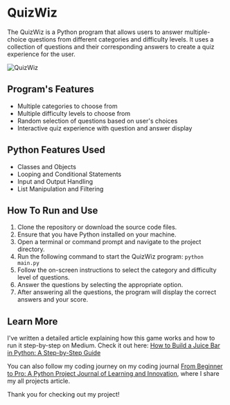 # QuizWiz

The QuizWiz is a Python program that allows users to answer multiple-choice questions from different categories and difficulty levels. It uses a collection of questions and their corresponding answers to create a quiz experience for the user.

![QuizWiz](https://github.com/AJBrohi/quizwiz-py/assets/29802859/9faad752-fc3f-4725-8daa-dd8f86b6b9e4)

## Program's Features

- Multiple categories to choose from
- Multiple difficulty levels to choose from
- Random selection of questions based on user's choices
- Interactive quiz experience with question and answer display

## Python Features Used

- Classes and Objects
- Looping and Conditional Statements
- Input and Output Handling
- List Manipulation and Filtering

## How To Run and Use

1. Clone the repository or download the source code files.
2. Ensure that you have Python installed on your machine.
3. Open a terminal or command prompt and navigate to the project directory.
4. Run the following command to start the QuizWiz program:
`python main.py`
5. Follow the on-screen instructions to select the category and difficulty level of questions.
6. Answer the questions by selecting the appropriate option.
7. After answering all the questions, the program will display the correct answers and your score.

## Learn More

I've written a detailed article explaining how this game works and how to run it step-by-step on Medium. Check it out here: [How to Build a Juice Bar in Python: A Step-by-Step Guide](https://medium.com/@ajbrohi/how-to-build-a-juice-bar-in-python-a-step-by-step-guide-dfd7e5d42901)

You can also follow my coding journey on my coding journal [From Beginner to Pro: A Python Project Journal of Learning and Innovation](https://medium.com/@ajbrohi/from-beginner-to-pro-a-python-project-journal-of-learning-and-innovation-60ede797a9c3), where I share my all projects article.

Thank you for checking out my project!
